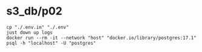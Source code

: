 # s3_db/p02

```shell
cp "./.env.in" "./.env"
just down up logs
docker run --rm -it --network "host" "docker.io/library/postgres:17.1" psql -h "localhost" -U "postgres"
```
